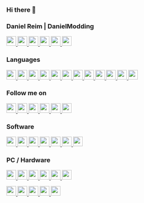 ### Hi there 👋

### Daniel Reim | DanielModding

<p>
  <a href="https://Danielmodding.webflow.io" target="_blank">
    <img src="https://img.shields.io/badge/3d Artist-blue?style=for-the-badge&logo=appveyor" height=25>
    <img src="https://img.shields.io/badge/2d Artist-blue?style=for-the-badge&logo=appveyor" height=25>
    <img src="https://img.shields.io/badge/Programmer-blue?style=for-the-badge&logo=appveyor" height=25>
    <img src="https://img.shields.io/badge/Animator-blue?style=for-the-badge&logo=appveyor" height=25>
    <img src="https://img.shields.io/badge/Scripter-blue?style=for-the-badge&logo=appveyor" height=25>
    <img src="https://img.shields.io/badge/...-%23000.svg?&style=for-the-badge&logoColor=white" height=25>
  </a>
</p>

### Languages
<p>
  <a href="https://Danielmodding.webflow.io" target="_blank">
    <img src="https://img.shields.io/badge/C%23-%23fc6d26.svg?&style=for-the-badge&logo=csharp&logoColor=white" height=25>
    <img src="https://img.shields.io/badge/C++-%23fc6d26.svg?&style=for-the-badge&logo=cplusplus&logoColor=white" height=25>
    <img src="https://img.shields.io/badge/LUA-%23fc6d26.svg?&style=for-the-badge&logo=lua&logoColor=white" height=25>
    <img src="https://img.shields.io/badge/mel-%23fc6d26.svg?&style=for-the-badge&logo=mel&logoColor=white" height=25>
    <img src="https://img.shields.io/badge/SCL-%23fc6d26.svg?&style=for-the-badge&logo=SCL&logoColor=white" height=25>
    <img src="https://img.shields.io/badge/SQL-blue?style=for-the-badge&logo=appveyor" height=25>
    <img src="https://img.shields.io/badge/Python-blue?style=for-the-badge&logo=appveyor" height=25>
    <img src="https://img.shields.io/badge/Java-blue?style=for-the-badge&logo=appveyor" height=25>
    <img src="https://img.shields.io/badge/JavaScript-blue?style=for-the-badge&logo=appveyor" height=25>
    <img src="https://img.shields.io/badge/NodeJS-blue?style=for-the-badge&logo=appveyor" height=25>
    <img src="https://img.shields.io/badge/TypeScript-blue?style=for-the-badge&logo=appveyor" height=25>
    <img src="https://img.shields.io/badge/...-%23000.svg?&style=for-the-badge&logoColor=white" height=25>
  </a>
</p>

### Follow me on
<p>
  <a target="_blank" href="https://github.com/danielmodding" title="GitHub">
    <img src="https://img.shields.io/badge/github-%2312100E.svg?&style=for-the-badge&logo=github&logoColor=white" height=25>
  </a>
  <a target="_blank" href="https://www.linkedin.com/in/daniel-reim-38a5371a1/" title="LinkedIn">
    <img src="https://img.shields.io/badge/linkedin-%230077B5.svg?&style=for-the-badge&logo=linkedin&logoColor=white" height=25>
  </a>
  <a target="_blank" href="https://www.linkedin.com/in/daniel-reim-38a5371a1/" title="Instagram">
    <img src="https://img.shields.io/badge/Instagram-%2312100E.svg?&style=for-the-badge&logo=instagram&logoColor=white" height=25>
  </a>
  <a target="_blank" href="https://www.linkedin.com/in/daniel-reim-38a5371a1/" title="Twitter">
    <img src="https://img.shields.io/badge/Twitter-%2312100E.svg?&style=for-the-badge&logo=twitter&logoColor=white" height=25>
  </a>
  <a target="_blank" href="https://www.linkedin.com/in/daniel-reim-38a5371a1/" title="Stack Overflow">
    <img src="https://img.shields.io/badge/Stack Overflow-%2312100E.svg?&style=for-the-badge&logo=stackoverflow&logoColor=white" height=25>
  </a>
  <a target="_blank" href="https://www.linkedin.com/in/daniel-reim-38a5371a1/" title="...">
    <img src="https://img.shields.io/badge/...-%23000.svg?&style=for-the-badge&logoColor=white" height=25>
  </a>
</p>

### Software
<p>
  <a href="https://Danielmodding.webflow.io" target="_blank">
    <img src="https://img.shields.io/badge/Maya Autodesk 2022-blue?style=for-the-badge&logo=appveyor" height=25>
    <img src="https://img.shields.io/badge/Substancepainter-blue?style=for-the-badge&logo=appveyor" height=25>
    <img src="https://img.shields.io/badge/Photoshop-blue?style=for-the-badge&logo=appveyor" height=25>
    <img src="https://img.shields.io/badge/Visual Studio 2019-blue?style=for-the-badge&logo=appveyor" height=25>
    <img src="https://img.shields.io/badge/Marmoset Toolbag 4-blue?style=for-the-badge&logo=appveyor" height=25>
    <img src="https://img.shields.io/badge/Notepad++-blue?style=for-the-badge&logo=appveyor" height=25>
    <img src="https://img.shields.io/badge/...-%23000.svg?&style=for-the-badge&logoColor=white" height=25>
  </a>
</p>

### PC / Hardware
<p>
  <a href="https://Danielmodding.webflow.io" target="_blank">
    <img src="https://img.shields.io/badge/DELL XPS 17-blue?style=for-the-badge&logo=appveyor" height=25>
    <img src="https://img.shields.io/badge/Intel Core i9 11980HK 5GHz 8Cores-blue?style=for-the-badge&logo=appveyor" height=25>
    <img src="https://img.shields.io/badge/64GB DDR4 Ram [3200MHz]-blue?style=for-the-badge&logo=appveyor" height=25>
    <img src="https://img.shields.io/badge/2TB M.2 NVMe SSD-blue?style=for-the-badge&logo=appveyor" height=25>
    <img src="https://img.shields.io/badge/Nvidia 3060 6GB-blue?style=for-the-badge&logo=appveyor" height=25>
    <img src="https://img.shields.io/badge/...-%23000.svg?&style=for-the-badge&logoColor=white" height=25>
  </a>
</p>
<p>
  <a href="https://Danielmodding.webflow.io" target="_blank">
    <img src="https://img.shields.io/badge/Surface Pro 8-blue?style=for-the-badge&logo=appveyor" height=25>
    <img src="https://img.shields.io/badge/Intel Core i7-blue?style=for-the-badge&logo=appveyor" height=25>
    <img src="https://img.shields.io/badge/16GB DDR4 Ram-blue?style=for-the-badge&logo=appveyor" height=25>
    <img src="https://img.shields.io/badge/1TB M.2 NVMe SSD-blue?style=for-the-badge&logo=appveyor" height=25>
    <img src="https://img.shields.io/badge/...-%23000.svg?&style=for-the-badge&logoColor=white" height=25>
  </a>
</p>


